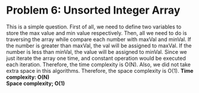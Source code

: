 # Problem 6: Unsorted Integer Array
This is a simple question. First of all, we need to define two variables to store the max value and min value respectively. Then, all we need to do is traversing the array while compare each number with maxVal and minVal. If the number is greater than maxVal, the val will be assigned to maxVal. If the number is less than minVal, the value will be assigned to minVal. Since we just iterate the array one time, and constant operation would be executed each iteration. Therefore, the time complexity is O(N).
Also, we did not take extra space in this algorithms. Therefore, the space complexity is O(1).
**Time complexity: O(N)<br>
Space complexity; O(1)**
